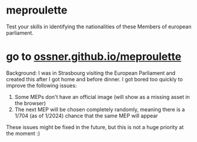 # meproulette
Test your skills in identifying the nationalities of these Members of european parliament.
# go to [ossner.github.io/meproulette](https://ossner.github.io/meproulette)
Background:
I was in Strasbourg visiting the European Parliament and created this after I got home and before dinner. I got bored too quickly to improve the following issues:
1. Some MEPs don't have an official image (will show as a missing asset in the browser)
2. The next MEP will be chosen completely randomly, meaning there is a 1/704 (as of 1/2024) chance that the same MEP will appear

These issues might be fixed in the future, but this is not a huge priority at the moment :)
